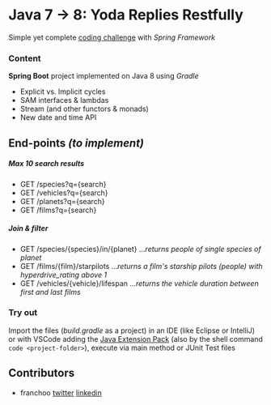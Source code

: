 # Java 7 -> 8: Yoda Replies Restfully
Simple yet complete [coding challenge](https://goo.gl/WbBvmX) with _Spring Framework_

### Content
**Spring Boot** project implemented on Java 8 using _Gradle_
- Explicit vs. Implicit cycles
- SAM interfaces & lambdas
- Stream (and other functors & monads)
- New date and time API

## End-points _(to implement)_
##### _Max 10 search results_
- GET /species?q={search}
- GET /vehicles?q={search}
- GET /planets?q={search}
- GET /films?q={search}
##### _Join & filter_
- GET /species/{species}/in/{planet} ..._returns people of single species of planet_
- GET /films/{film}/starpilots ..._returns a film's starship pilots (people) with hyperdrive_rating above 1_
- GET /vehicles/{vehicle}/lifespan ..._returns the vehicle duration between first and last films_

### Try out
Import the files (_build.gradle_ as a project) in an IDE (like Eclipse or IntelliJ) or with VSCode adding the [Java Extension Pack](https://marketplace.visualstudio.com/items?itemName=vscjava.vscode-java-pack) (also by the shell command `code <project-folder>`), execute via main method or JUnit Test files

## Contributors
- franchoo [twitter](https://twitter.com/Franchooo42) [linkedin](https://www.linkedin.com/in/franchoo)
